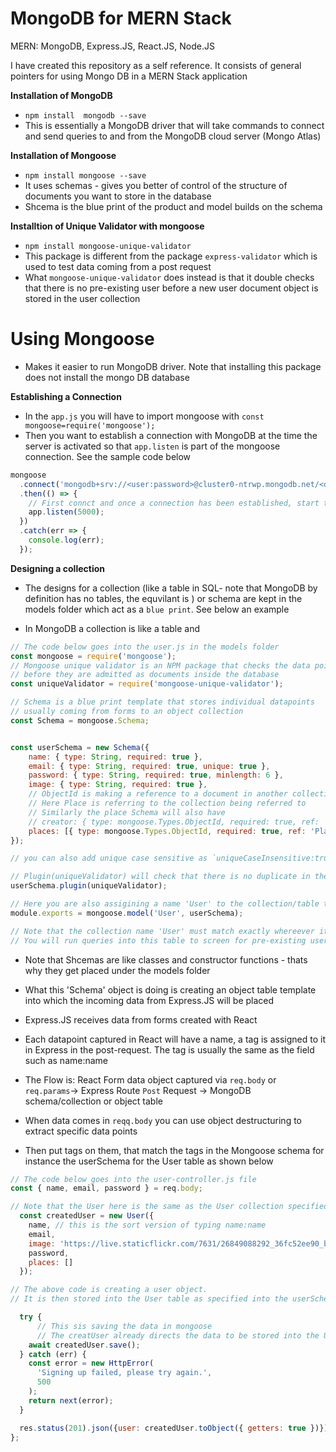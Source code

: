 # MongoDB for MERN Stack

MERN: MongoDB, Express.JS, React.JS, Node.JS

I have created this repository as a self reference. It consists of general pointers for using Mongo DB in a MERN Stack application

**Installation of MongoDB**
- `npm install  mongodb --save`
- This is essentially a MongoDB driver that will take commands to connect and send queries to and from the MongoDB cloud server (Mongo Atlas)

**Installation of Mongoose**
- `npm install mongoose --save`
- It uses schemas - gives you better of control of the structure of documents you want to store in the database
- Shcema is the blue print of the product and model builds on the schema

**Installtion of Unique Validator with mongoose**
- `npm install mongoose-unique-validator`
- This package is different from the package `express-validator` which is used to test data coming from a post request
- What `mongoose-unique-validator` does instead is that it double checks that there is no pre-existing user before a new user document object is stored in the user collection

# Using Mongoose

- Makes it easier to run MongoDB driver. Note that installing this package does not install the mongo DB database

**Establishing a Connection**
- In the `app.js` you will have to import mongoose with `const mongoose=require('mongoose');`
- Then you want to establish a connection with MongoDB at the time the server is activated so that `app.listen` is part of the mongoose connection. See the sample code below

```Javascript
mongoose
  .connect('mongodb+srv://<user:password>@cluster0-ntrwp.mongodb.net/<database name in mongo cluster>?retryWrites=true&w=majority')
  .then(() => {
    // First connct and once a connection has been established, start the server at port 5000
    app.listen(5000);
  })
  .catch(err => {
    console.log(err);
  });

  ```

  **Designing a collection**
  - The designs for a collection (like a table in SQL- note that MongoDB by definition has no tables, the equvilant is ) or schema are kept in the models folder which act as a `blue print`. See below an example

  - In MongoDB a collection is like a table and 

```Javascript
// The code below goes into the user.js in the models folder
const mongoose = require('mongoose');
// Mongoose unique validator is an NPM package that checks the data points 
// before they are admitted as documents inside the database
const uniqueValidator = require('mongoose-unique-validator');

// Schema is a blue print template that stores individual datapoints 
// usually coming from forms to an object collection
const Schema = mongoose.Schema;


const userSchema = new Schema({
    name: { type: String, required: true },
    email: { type: String, required: true, unique: true },
    password: { type: String, required: true, minlength: 6 },
    image: { type: String, required: true },
    // ObjectId is making a reference to a document in another collection, place in this example
    // Here Place is referring to the collection being referred to 
    // Similarly the place Schema will also have 
    // creator: { type: mongoose.Types.ObjectId, required: true, ref: 'User'} to crossreference with user
    places: [{ type: mongoose.Types.ObjectId, required: true, ref: 'Place'}]
});

// you can also add unique case sensitive as `uniqueCaseInsensitive:true` if you do not care about casing

// Plugin(uniqueValidator) will check that there is no duplicate in the collection 
userSchema.plugin(uniqueValidator);

// Here you are also assigining a name 'User' to the collection/table that stores data about all the users
module.exports = mongoose.model('User', userSchema);

// Note that the collection name 'User' must match exactly whereever it is used even 'user' wont work
// You will run queries into this table to screen for pre-existing users or add new users

```
- Note that Shcemas are like classes and constructor functions - thats why they get placed under the models folder

- What this 'Schema' object is doing is creating an object table template into which the incoming data from Express.JS will be placed

- Express.JS receives data from forms created with React

- Each datapoint captured in React will have a name, a tag is assigned to it in Express in the post-request. The tag is usually the same as the field such as name:name 

- The Flow is: React Form data object captured via `req.body` or `req.params`-> Express Route `Post` Request -> MongoDB schema/collection or object table

- When data comes in `reqq.body` you can use object destructuring to extract specific data points

- Then put tags on them, that match the tags in the Mongoose schema for instance the userSchema for the User table as shown below

```Javascript
// The code below goes into the user-controller.js file
const { name, email, password } = req.body;

// Note that the User here is the same as the User collection specified in the schema
  const createdUser = new User({
    name, // this is the sort version of typing name:name
    email,
    image: 'https://live.staticflickr.com/7631/26849088292_36fc52ee90_b.jpg',
    password,
    places: []
  });

// The above code is creating a user object. 
// It is then stored into the User table as specified into the userSchema

  try {
      // This sis saving the data in mongoose
      // The creatUser already directs the data to be stored into the User table
    await createdUser.save();
  } catch (err) {
    const error = new HttpError(
      'Signing up failed, please try again.',
      500
    );
    return next(error);
  }

  res.status(201).json({user: createdUser.toObject({ getters: true })});
};

